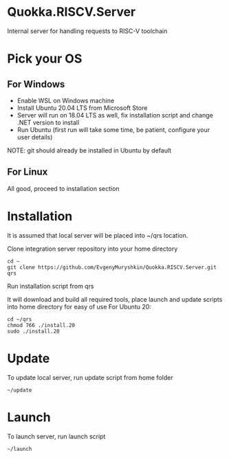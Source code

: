 # Quokka.RISCV.Server
Internal server for handling requests to RISC-V toolchain

# Pick your OS

## For Windows
* Enable WSL on Windows machine
* Install Ubuntu 20.04 LTS from Microsoft Store
* Server will run on 18.04 LTS as well, fix installation script and change .NET version to install
* Run Ubuntu (first run will take some time, be patient, configure your user details)

NOTE: git should already be installed in Ubuntu by default

## For Linux
All good, proceed to installation section

# Installation
It is assumed that local server will be placed into ~/qrs location.

Clone integration server repository into your home directory
```
cd ~
git clone https://github.com/EvgenyMuryshkin/Quokka.RISCV.Server.git qrs
```

Run installation script from qrs

It will download and build all required tools, place launch and update scripts into home directory for easy of use
For Ubuntu 20:
```
cd ~/qrs
chmod 766 ./install.20
sudo ./install.20
```

# Update
To update local server, run update script from home folder
```
~/update
```

# Launch
To launch server, run launch script
```
~/launch
```
